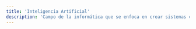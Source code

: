 ```yaml
---
title: 'Inteligencia Artificial'
description: 'Campo de la informática que se enfoca en crear sistemas capaces de realizar tareas que normalmente requieren inteligencia humana.'
---
```

